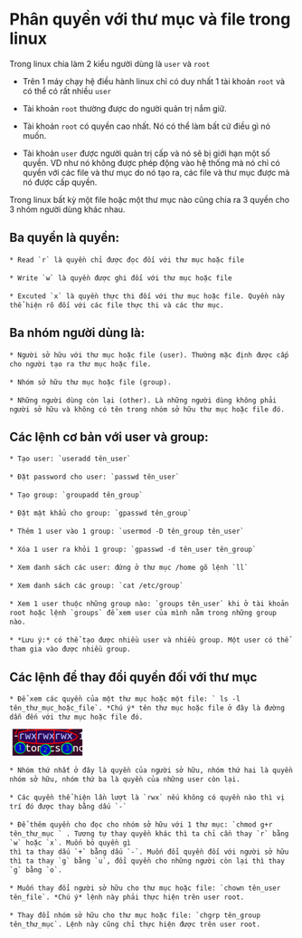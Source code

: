 # Phân quyền với thư mục và file trong linux

Trong linux chia làm 2 kiểu người dùng là `user` và `root`

 * Trên 1 máy chạy hệ điều hành linux chỉ có duy nhất 1 tài khoản `root` và có thể có rất nhiều `user`

 * Tài khoản `root` thường được do người quản trị nắm giữ.
 
 * Tài khoản `root` có quyền cao nhất. Nó có thể làm bất cứ điều gì nó muốn.
 
 * Tài khoản `user` được người quản trị cấp và nó sẽ bị giới hạn một số quyền. VD như nó không được phép động vào hệ thống mà nó chỉ có quyền với các file và thư mục do nó tạo ra,
 các file và thư mục được mà nó được cấp quyền.
 
Trong linux bất kỳ một file hoặc một thư mục nào cũng chia ra 3 quyền cho 3 nhóm người dùng khác nhau.

## Ba quyền là quyền:

    * Read `r` là quyền chỉ được đọc đối với thư mục hoặc file
	
	* Write `w` là quyền được ghi đối với thư mục hoặc file
	
	* Excuted `x` là quyền thực thi đối với thư mục hoặc file. Quyền này thể hiện rõ đối với các file thực thi và các thư mục. 
	
## Ba nhóm người dùng là:

    * Người sở hữu với thư mục hoặc file (user). Thường mặc định được cấp cho người tạo ra thư mục hoặc file.
	
	* Nhóm sở hữu thư mục hoặc file (group). 
	
	* Những người dùng còn lại (other). Là những người dùng không phải người sở hữu và không có tên trong nhóm sở hữu thư mục hoặc file đó.

## Các lệnh cơ bản với user và group:

    * Tạo user: `useradd tên_user`
	
    * Đặt password cho user: `passwd tên_user`
	
	* Tạo group: `groupadd tên_group`
	
	* Đặt mật khẩu cho group: `gpasswd tên_group`
	
	* Thêm 1 user vào 1 group: `usermod -D tên_group tên_user`
	
	* Xóa 1 user ra khỏi 1 group: `gpasswd -d tên_user tên_group`
	
	* Xem danh sách các user: đứng ở thư mục /home gõ lệnh `ll`
	
	* Xem danh sách các group: `cat /etc/group`
	
	* Xem 1 user thuộc những group nào: `groups tên_user` khi ở tài khoản root hoặc lệnh `groups` để xem user của mình nằm trong những group nào.
	
	* *Lưu ý:* có thể tạo được nhiều user và nhiều group. Một user có thể tham gia vào được nhiều group.
	
## Các lệnh để thay đổi quyền đối với thư mục

    * Để xem các quyền của một thư mục hoặc một file: ` ls -l tên_thư_mục_hoặc_file`. *Chú ý* tên thư mục hoặc file ở đây là đường dẫn đến với thư mục hoặc file đó.
	
![](https://github.com/niemdinhtrong/NIEMDT/blob/master/linux/images/1.png)

    * Nhóm thứ nhất ở đây là quyền của người sở hữu, nhóm thứ hai là quyền nhóm sở hữu, nhóm thứ ba là quyền của những user còn lại.
	
	* Các quyền thể hiện lần lượt là `rwx` nếu không có quyền nào thì vị trí đó được thay bằng dấu `-`
	
	* Để thêm quyền cho đọc cho nhóm sở hữu với 1 thư mục: `chmod g+r tên_thư_mục ` . Tương tự thay quyền khác thì ta chỉ cần thay `r` bằng `w` hoặc `x`. Muốn bỏ quyền gì
	thì ta thay dấu `+` bằng dấu `-`. Muốn đổi quyền đối với người sở hữu thì ta thay `g` bằng `u`, đổi quyền cho những người còn lại thì thay `g` bằng `o`.
	
	* Muốn thay đổi người sở hữu cho thư mục hoặc file: `chown tên_user tên_file`. *Chú ý* lệnh này phải thực hiện trên user root.
	
	* Thay đổi nhóm sở hữu cho thư mục hoặc file: `chgrp tên_group tên_thư_mục`. Lệnh này cũng chỉ thực hiện được trên user root.